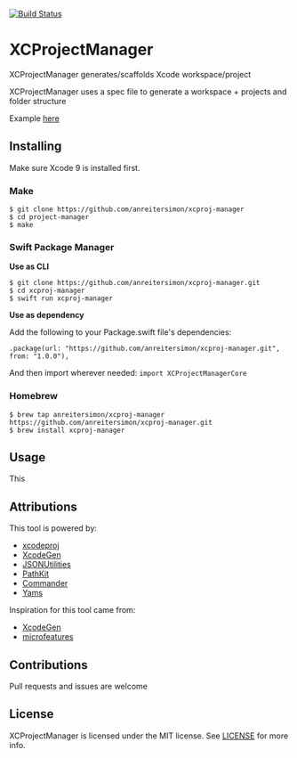 [![Build Status](https://travis-ci.org/anreitersimon/xcproj-manager.svg?branch=master)](https://travis-ci.org/anreitersimon/xcproj-manager)

# XCProjectManager
XCProjectManager generates/scaffolds Xcode workspace/project

XCProjectManager uses a spec file to generate a workspace + projects and folder structure

Example [here](Example/Example.md)

## Installing
Make sure Xcode 9 is installed first.

### Make

```
$ git clone https://github.com/anreitersimon/xcproj-manager
$ cd project-manager
$ make
```

### Swift Package Manager

**Use as CLI**

```
$ git clone https://github.com/anreitersimon/xcproj-manager.git
$ cd xcproj-manager
$ swift run xcproj-manager
```

**Use as dependency**

Add the following to your Package.swift file's dependencies:

```
.package(url: "https://github.com/anreitersimon/xcproj-manager.git", from: "1.0.0"),
```

And then import wherever needed: `import XCProjectManagerCore`

### Homebrew

```
$ brew tap anreitersimon/xcproj-manager https://github.com/anreitersimon/xcproj-manager.git
$ brew install xcproj-manager
```

## Usage

This

## Attributions

This tool is powered by:

- [xcodeproj](https://github.com/carambalabs/xcodeproj)
- [XcodeGen](https://github.com/yonaskolb/XcodeGen)
- [JSONUtilities](https://github.com/yonaskolb/JSONUtilities)
- [PathKit](https://github.com/kylef/PathKit)
- [Commander](https://github.com/kylef/Commander)
- [Yams](https://github.com/jpsim/Yams)

Inspiration for this tool came from:

- [XcodeGen](https://github.com/workshop/XcodeGen)
- [microfeatures](https://github.com/microfeatures/guidelines)

## Contributions
Pull requests and issues are welcome

## License

XCProjectManager is licensed under the MIT license. See [LICENSE](LICENSE) for more info.
